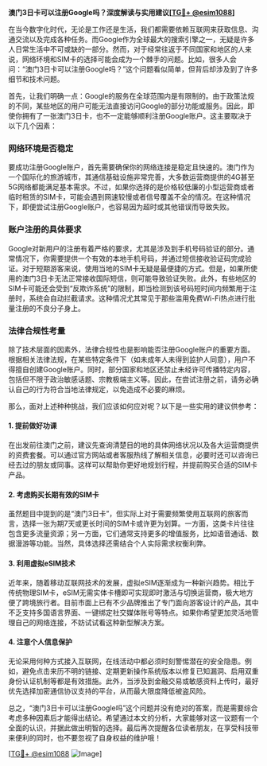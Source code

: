 **澳门3日卡可以注册Google吗？深度解读与实用建议[[TG💪+ @esim1088](https://t.me/s/esim1088)]**

在当今数字化时代，无论是工作还是生活，我们都需要依赖互联网来获取信息、沟通交流以及完成各种任务。而Google作为全球最大的搜索引擎之一，无疑是许多人日常生活中不可或缺的一部分。然而，对于经常往返于不同国家和地区的人来说，网络环境和SIM卡的选择可能会成为一个棘手的问题。比如，很多人会问：“澳门3日卡可以注册Google吗？”这个问题看似简单，但背后却涉及到了许多细节和技术问题。

首先，让我们明确一点：Google的服务在全球范围内是有限制的。由于政策法规的不同，某些地区的用户可能无法直接访问Google的部分功能或服务。因此，即使你拥有了一张澳门3日卡，也不一定能够顺利注册Google账户。这主要取决于以下几个因素：

### 网络环境是否稳定

要成功注册Google账户，首先需要确保你的网络连接是稳定且快速的。澳门作为一个国际化的旅游城市，其通信基础设施非常完善，大多数运营商提供的4G甚至5G网络都能满足基本需求。不过，如果你选择的是价格较低廉的小型运营商或者临时租赁的SIM卡，可能会遇到网速较慢或者信号覆盖不全的情况。在这种情况下，即便尝试注册Google账户，也容易因为超时或其他错误而导致失败。

### 账户注册的具体要求

Google对新用户的注册有着严格的要求，尤其是涉及到手机号码验证的部分。通常情况下，你需要提供一个有效的本地手机号码，并通过短信接收验证码完成验证。对于短期游客来说，使用当地的SIM卡无疑是最便捷的方式。但是，如果所使用的澳门3日卡无法正常接收国际短信，则可能导致验证失败。此外，有些地区的SIM卡可能还会受到“反欺诈系统”的限制，即当检测到该号码短时间内频繁用于注册时，系统会自动拦截请求。这种情况尤其常见于那些滥用免费Wi-Fi热点进行批量注册的不良分子身上。

### 法律合规性考量

除了技术层面的因素外，法律合规性也是影响能否注册Google账户的重要方面。根据相关法律法规，在某些特定条件下（如未成年人未得到监护人同意），用户不得擅自创建Google账户。同时，部分国家和地区还禁止未经许可传播特定内容，包括但不限于政治敏感话题、宗教极端主义等。因此，在尝试注册之前，请务必确认自己的行为符合当地法律规定，以免造成不必要的麻烦。

那么，面对上述种种挑战，我们应该如何应对呢？以下是一些实用的建议供参考：

#### 1. 提前做好功课

在出发前往澳门之前，建议先查询清楚目的地的具体网络状况以及各大运营商提供的资费套餐。可以通过官方网站或者客服热线了解相关信息，必要时还可以咨询已经去过的朋友或同事。这样可以帮助你更好地规划行程，并提前购买合适的SIM卡产品。

#### 2. 考虑购买长期有效的SIM卡

虽然题目中提到的是“澳门3日卡”，但实际上对于需要频繁使用互联网的旅客而言，选择一张为期7天或更长时间的SIM卡或许更为划算。一方面，这类卡片往往包含更多流量资源；另一方面，它们通常支持更多的增值服务，比如语音通话、数据漫游等功能。当然，具体选择还需结合个人实际需求权衡利弊。

#### 3. 利用虚拟eSIM技术

近年来，随着移动互联网技术的发展，虚拟eSIM逐渐成为一种新兴趋势。相比于传统物理SIM卡，eSIM无需实体卡槽即可实现即时激活与切换运营商，极大地方便了跨境旅行者。目前市面上已有不少品牌推出了专门面向游客设计的产品，其中不乏支持多国语言界面、一键绑定社交媒体账号等特点。如果你希望更加灵活地管理自己的网络连接，不妨试试看这种新型解决方案。

#### 4. 注意个人信息保护

无论采用何种方式接入互联网，在线活动中都必须时刻警惕潜在的安全隐患。例如，避免点击来历不明的链接、定期更新操作系统版本以修复已知漏洞、启用双重身份认证机制等都是有效措施。此外，当涉及到金融交易或敏感资料上传时，最好优先选择加密通信协议支持的平台，从而最大限度降低被盗风险。

总之，“澳门3日卡可以注册Google吗”这个问题并没有绝对的答案，而是需要综合考虑多种因素后才能得出结论。希望通过本文的分析，大家能够对这一议题有一个全面的认识，并据此做出明智的选择。最后再次提醒各位读者朋友，在享受科技带来便利的同时，也不要忽视了自身权益的维护哦！

[[TG💪+ @esim1088](https://t.me/s/esim1088) ![Image](https://i.postimg.cc/4NQfJmqS/Snipaste-2025-05-13-00-14-12.png)]